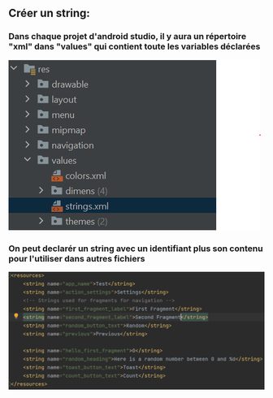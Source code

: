 ## Créer un string:

### Dans chaque projet d'android studio, il y aura un répertoire "xml" dans "values" qui contient toute les variables déclarées
![répertoire](repertoire.png)

### On peut declarér un string avec un identifiant plus son contenu pour l'utiliser dans autres fichiers

![strings](strings.png)
